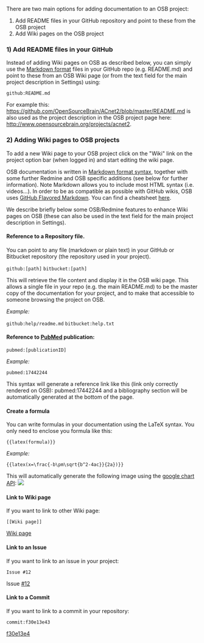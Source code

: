 There are two main options for adding documentation to an OSB project:

  1) Add README files in your GitHub repository and point to these from the OSB project
  2) Add Wiki pages on the OSB project


### 1) Add README files in your GitHub

Instead of adding Wiki pages on OSB as described below, you can simply use the [Markdown format](https://daringfireball.net/projects/markdown/basics) files in your GitHub repo (e.g. README.md) and point to these from an OSB Wiki page (or from the text field for the main project description in Settings) using:

<code>github:README.md</code>

For example this: https://github.com/OpenSourceBrain/ACnet2/blob/master/README.md is also used as the project description in the OSB project page here: http://www.opensourcebrain.org/projects/acnet2.


### 2) Adding Wiki pages to OSB projects

To add a new Wiki page to your OSB project click on the "Wiki" link on the project option bar (when logged in) and start editing the wiki page.

OSB documentation is written in [Markdown format syntax](https://daringfireball.net/projects/markdown/basics), together with some further Redmine and OSB specific additions (see below for further information). Note Markdown allows you to include most HTML syntax (i.e. videos...). In order to be as compatible as possible with GitHub wikis, OSB uses [GitHub Flavored Markdown](https://help.github.com/articles/markdown-basics). You can find a cheatsheet [here](/help/en/wiki_markdown_syntax.html).  

We describe briefly below some OSB/Redmine features to enhance Wiki pages on OSB (these can also be used in the text field for the main project description in Settings).

#### Reference to a Repository file. 

You can point to any file (markdown or plain text) in your GitHub or Bitbucket repository (the repository used in your project).

<code>github:[path]</code>
<code>bitbucket:[path]</code> 

This will retrieve the file content and display it in the OSB wiki page. This allows a single file in your repo (e.g. the main README.md) to be the master copy of the documentation for your project, and to make that accessible to someone browsing the project on OSB.

*Example:*

<code>github:help/readme.md</code>
<code>bitbucket:help.txt</code>


#### Reference to [PubMed](https://www.ncbi.nlm.nih.gov/pubmed/) publication: 

<code>pubmed:[publicationID]</code>

*Example:*

<code>pubmed:17442244</code> 

This syntax will generate a reference link like this (link only correctly rendered on OSB): pubmed:17442244 and a bibliography section will be automatically generated at the bottom of the page. 


#### Create a formula

You can write formulas in your documentation using the LaTeX syntax. You only need to enclose you formula like this:

<code>{{latex(formula)}}</code>

*Example:*

<code>{{latex(x=\frac{-b\pm\sqrt{b^2-4ac}}{2a})}}</code>

This will automatically generate the following image using the [google chart API](https://developers.google.com/chart/infographics/docs/formulas): 
![](https://raw.githubusercontent.com/OpenSourceBrain/OSB_Documentation/master/resources/images/formula.png)

#### Link to Wiki page

If you want to link to other Wiki page:

<code>[[Wiki page]]</code>

<a href="#">Wiki page</a>

#### Link to an Issue

If you want to link to an issue in your project:

<code>Issue #12</code>

Issue <a href="#">#12</a>

#### Link to a Commit

If you want to link to a commit in your repository:

<code>commit:f30e13e43</code>

<a href="#">f30e13e4</a>
